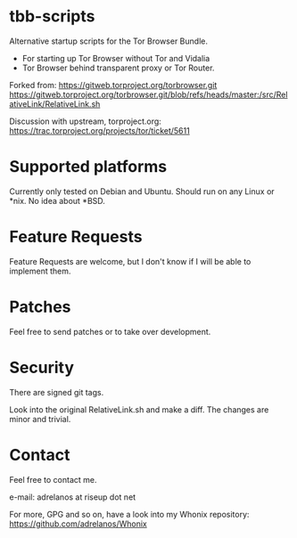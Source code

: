 tbb-scripts
===========

Alternative startup scripts for the Tor Browser Bundle.
- For starting up Tor Browser without Tor and Vidalia
- Tor Browser behind transparent proxy or Tor Router.

Forked from:
https://gitweb.torproject.org/torbrowser.git
https://gitweb.torproject.org/torbrowser.git/blob/refs/heads/master:/src/RelativeLink/RelativeLink.sh

Discussion with upstream, torproject.org:
https://trac.torproject.org/projects/tor/ticket/5611

Supported platforms
===========

Currently only tested on Debian and Ubuntu. Should run on any Linux or *nix. No idea about *BSD.

Feature Requests
===========

Feature Requests are welcome, but I don't know if I will be able to implement them.

Patches
===========

Feel free to send patches or to take over development.

Security
===========

There are signed git tags.

Look into the original RelativeLink.sh and make a diff. The changes are minor and trivial.

Contact
===========

Feel free to contact me.

e-mail: adrelanos at riseup dot net

For more, GPG and so on, have a look into my Whonix repository:
https://github.com/adrelanos/Whonix